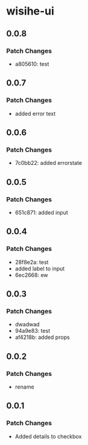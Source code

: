 # wisihe-ui

## 0.0.8

### Patch Changes

- a805610: test

## 0.0.7

### Patch Changes

- added error text

## 0.0.6

### Patch Changes

- 7c0bb22: added errorstate

## 0.0.5

### Patch Changes

- 651c871: added input

## 0.0.4

### Patch Changes

- 28f8e2a: test
- added label to input
- 6ec2668: ew

## 0.0.3

### Patch Changes

- dwadwad
- 94a9e83: test
- af4218b: added props

## 0.0.2

### Patch Changes

- rename

## 0.0.1

### Patch Changes

- Added details to checkbox

